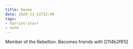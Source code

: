 ```yaml
---
title: Eenee
date: 2020-11-11T22:49
tags:
- harriet-starr
- note
---
```


Member of the Rebellion. Becomes friends with [[114b2f91]]
